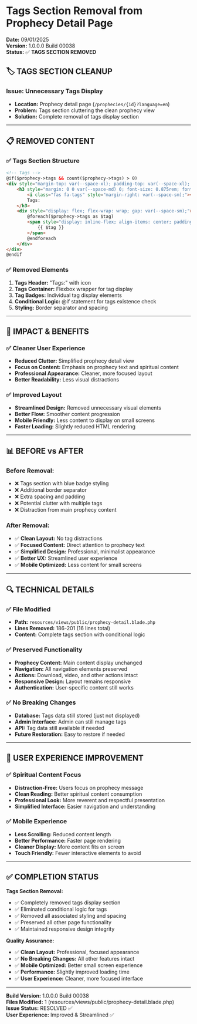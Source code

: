 # Tags Section Removal from Prophecy Detail Page

**Date:** 09/01/2025  
**Version:** 1.0.0.0 Build 00038  
**Status:** ✅ **TAGS SECTION REMOVED**

## 🏷️ **TAGS SECTION CLEANUP**

### **Issue:** Unnecessary Tags Display
- **Location:** Prophecy detail page (`/prophecies/{id}?language=en`)
- **Problem:** Tags section cluttering the clean prophecy view
- **Solution:** Complete removal of tags display section

---

## 📋 **REMOVED CONTENT**

### **✅ Tags Section Structure**
```html
<!-- Tags -->
@if($prophecy->tags && count($prophecy->tags) > 0)
<div style="margin-top: var(--space-xl); padding-top: var(--space-xl); border-top: 1px solid var(--intel-gray-200);">
    <h3 style="margin: 0 0 var(--space-md) 0; font-size: 0.875rem; font-weight: 600; color: var(--intel-gray-700);">
        <i class="fas fa-tags" style="margin-right: var(--space-sm);"></i>
        Tags:
    </h3>
    <div style="display: flex; flex-wrap: wrap; gap: var(--space-sm);">
        @foreach($prophecy->tags as $tag)
        <span style="display: inline-flex; align-items: center; padding: var(--space-sm) var(--space-md); background: var(--intel-blue-100); color: var(--intel-blue-800); border-radius: var(--radius-full); font-size: 0.875rem; font-weight: 500;">
            {{ $tag }}
        </span>
        @endforeach
    </div>
</div>
@endif
```

### **✅ Removed Elements**
1. **Tags Header:** "Tags:" with icon
2. **Tags Container:** Flexbox wrapper for tag display
3. **Tag Badges:** Individual tag display elements
4. **Conditional Logic:** @if statement for tags existence check
5. **Styling:** Border separator and spacing

---

## 🎯 **IMPACT & BENEFITS**

### **✅ Cleaner User Experience**
- **Reduced Clutter:** Simplified prophecy detail view
- **Focus on Content:** Emphasis on prophecy text and spiritual content
- **Professional Appearance:** Cleaner, more focused layout
- **Better Readability:** Less visual distractions

### **✅ Improved Layout**
- **Streamlined Design:** Removed unnecessary visual elements
- **Better Flow:** Smoother content progression
- **Mobile Friendly:** Less content to display on small screens
- **Faster Loading:** Slightly reduced HTML rendering

---

## 📊 **BEFORE vs AFTER**

### **Before Removal:**
- ❌ Tags section with blue badge styling
- ❌ Additional border separator
- ❌ Extra spacing and padding
- ❌ Potential clutter with multiple tags
- ❌ Distraction from main prophecy content

### **After Removal:**
- ✅ **Clean Layout:** No tag distractions
- ✅ **Focused Content:** Direct attention to prophecy text
- ✅ **Simplified Design:** Professional, minimalist appearance
- ✅ **Better UX:** Streamlined user experience
- ✅ **Mobile Optimized:** Less content for small screens

---

## 🔍 **TECHNICAL DETAILS**

### **✅ File Modified**
- **Path:** `resources/views/public/prophecy-detail.blade.php`
- **Lines Removed:** 186-201 (16 lines total)
- **Content:** Complete tags section with conditional logic

### **✅ Preserved Functionality**
- **Prophecy Content:** Main content display unchanged
- **Navigation:** All navigation elements preserved
- **Actions:** Download, video, and other actions intact
- **Responsive Design:** Layout remains responsive
- **Authentication:** User-specific content still works

### **✅ No Breaking Changes**
- **Database:** Tags data still stored (just not displayed)
- **Admin Interface:** Admin can still manage tags
- **API:** Tag data still available if needed
- **Future Restoration:** Easy to restore if needed

---

## 📱 **USER EXPERIENCE IMPROVEMENT**

### **✅ Spiritual Content Focus**
- **Distraction-Free:** Users focus on prophecy message
- **Clean Reading:** Better spiritual content consumption
- **Professional Look:** More reverent and respectful presentation
- **Simplified Interface:** Easier navigation and understanding

### **✅ Mobile Experience**
- **Less Scrolling:** Reduced content length
- **Better Performance:** Faster page rendering
- **Cleaner Display:** More content fits on screen
- **Touch Friendly:** Fewer interactive elements to avoid

---

## ✅ **COMPLETION STATUS**

**Tags Section Removal:**
- ✅ Completely removed tags display section
- ✅ Eliminated conditional logic for tags
- ✅ Removed all associated styling and spacing
- ✅ Preserved all other page functionality
- ✅ Maintained responsive design integrity

**Quality Assurance:**
- ✅ **Clean Layout:** Professional, focused appearance
- ✅ **No Breaking Changes:** All other features intact
- ✅ **Mobile Optimized:** Better small screen experience
- ✅ **Performance:** Slightly improved loading time
- ✅ **User Experience:** Cleaner, more focused interface

---

**Build Version:** 1.0.0.0 Build 00038  
**Files Modified:** 1 (resources/views/public/prophecy-detail.blade.php)  
**Issue Status:** RESOLVED ✅  
**User Experience:** Improved & Streamlined ✅
